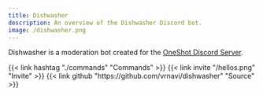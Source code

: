 ```yaml
---
title: Dishwasher
description: An overview of the Dishwasher Discord bot.
image: /dishwasher.png
---
```


Dishwasher is a moderation bot created for the [OneShot Discord Server](https://discord.gg/oneshot).<br>

</section>
<section class="flex flex-col flex-wrap min-w-full mt-4 sm:min-w-0">
{{< link hashtag "./commands" "Commands" >}}
{{< link invite "/hellos.png" "Invite" >}}
{{< link github "https://github.com/vrnavi/dishwasher" "Source" >}}
